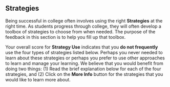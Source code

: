## Strategies

Being successful in college often involves using the right **Strategies** at the right time. As students progress through college, they will often develop a toolbox of strategies to choose from when needed. The purpose of the feedback in this section is to help you fill up that toolbox.

Your overall score for **Strategy Use** indicates that you **do not frequently** use the four types of strategies listed below. Perhaps you never needed to learn about these strategies or perhaps you prefer to use other approaches to learn and manage your learning. We believe that you would benefit from doing two things: (1) Read the brief explanation below for each of the four strategies, and (2) Click on the **More Info** button for the strategies that you would like to learn more about.
